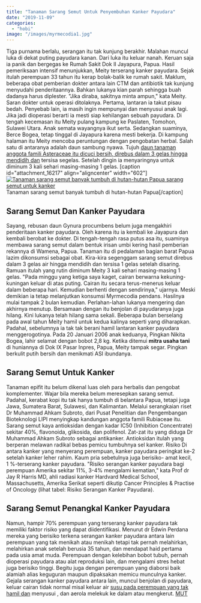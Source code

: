 ```yaml
---
title: "Tanaman Sarang Semut Untuk Penyembuhan Kanker Payudara"
date: "2019-11-09"
categories: 
  - "hobi"
image: "/images/myrmecodia1.jpg"
---
```


Tiga purnama berlalu, serangan itu tak kunjung berakhir. Malahan muncul luka di dekat puting payudara kanan. Dari luka itu keluar nanah. Keruan saja ia panik dan bergegas ke Rumah Sakit Dok II Jayapura, Papua. Hasil pemeriksaan intensif menunjukkan, Meity terserang kanker payudara. Sejak itulah perempuan 33 tahun itu kerap bolak-balik ke rumah sakit. Maklum, beberapa obat pemberian dokter antara lain CTM dan antibiotik tak kunjung menyudahi penderitaannya. Bahkan lukanya kian parah sehingga buah dadanya harus diplester. "Jika diraba, sakitnya minta ampun," kata Meity. Saran dokter untuk operasi ditolaknya. Pertama, lantaran ia takut pisau bedah. Penyebab lain, ia masih ingin mempunyai dan menyusui anak lagi. Jika jadi dioperasi berarti ia mesti siap kehilangan sebuah payudara. Di tengah kecemasan itu Meity pulang kampung ke Paslaten, Tomohon, Sulawei Utara. Anak semata wayangnya ikut serta. Sedangkan suaminya, Berce Bogea, tetap tinggal di Jayapura karena mesti bekerja. Di kampung halaman itu Meity mencoba peruntungan dengan pengobatan herbal. Salah satu di antaranya adalah daun sambung nyawa. Tujuh [daun tanaman anggota famili Asteraceae itu dicuci bersih, direbus dalam 3 gelas hingga mendidih dan](http://localhost/mitra/air-rebusan-daun-saga-obat-hepatitis.html) tersisa segelas. Setelah dingin ia menyaringnya untuk diminum 3 kali sehari masing-masing 1 gelas. \[caption id="attachment\_16217" align="aligncenter" width="602"\][![Tanaman sarang semut banyak tumbuh di hutan-hutan Papua sarang semut untuk kanker](/images/semut_602x480.jpg)](http://localhost/mitra/wp-content/uploads/2019/11/semut_602x480.jpg) Tanaman sarang semut banyak tumbuh di hutan-hutan Papua\[/caption\]

## Sarang Semut Dan Kanker Payudara

Sayang, rebusan daun Gynura procumbens belum juga mengakhiri penderitaan kanker payudara. Oleh karena itu ia kembali ke Jayapura dan kembali berobat ke dokter. Di tengah-tengah rasa putus asa itu, suaminya membawa sarang semut dalam bentuk irisan umbi kering hasil pemberian rekannya di Wamena, Papua. Tanaman itu di pedalaman bagian barat Papua lazim dikonsumsi sebagai obat. Kira-kira segenggam sarang semut direbus dalam 3 gelas air hingga mendidih dan tersisa 1 gelas setelah disaring. Ramuan itulah yang rutin diminum Meity 3 kali sehari masing-masing 1 gelas. "Pada minggu yang ketiga saya kaget, cairan berwarna kekuning-kuningan keluar di atas puting. Cairan itu secara terus-menerus keluar dalam beberapa hari. Kemudian berhenti dengan sendirinya," ujarnya. Meski demikian ia tetap melanjutkan konsumsi Myrmecodia pendans. Hasilnya mulai tampak 2 bulan kemudian. Perlahan-lahan lukanya mengering dan akhirnya menutup. Bersamaan dengan itu benjolan di payudaranya juga hilang. Kini lukanya telah hilang sama sekali. Beberapa bulan berselang pada awal tahun Meity hamil untuk kedua kalinya seperti yang diharapkan. Padahal, sebelumnya ia tak tak berani hamil lantaran kanker payudara menggerogotinya. Pada 20 Januari 2006 anak keduanya, Pingkan Nikita Bogea, lahir selamat dengan bobot 2,8 kg. Ketika ditemui **mitra usaha tani** di huniannya di Dok IX Pasar Inpres, Papua, Meity tampak segar. Pingkan berkulit putih bersih dan menikmati ASI ibundanya.

## Sarang Semut Untuk Kanker

Tanaman epifit itu belum dikenal luas oleh para herbalis dan pengobat komplementer. Wajar bila mereka belum meresepkan sarang semut. Padahal, kerabat kopi itu tak hanya tumbuh di belantara Papua, tetapi juga Jawa, Sumatera Barat, Sulawesi, dan Kalimantan. Melalui serangkaian riset Dr Muhammad Ahkam Subroto, dari Pusat Penelitian dan Pengembangan Bioteknologi LIPI menyingkap kandungan anggota famili Rubiaceae itu. Sarang semut kaya antioksidan dengan kadar IC50 (Inhibition Concentrate) sekitar 40%, flavonoida, glikosida, dan polifenol. Zat-zat itu yang diduga Dr Muhammad Ahkam Subroto sebagai antikanker. Antioksidan itulah yang berperan melawan radikal bebas pemicu tumbuhnya sel kanker. Risiko Di antara kanker yang menyerang perempuan, kanker payudara peringkat ke-2 setelah kanker leher rahim. Kaum pria sebetulnya juga berisiko- amat kecil, 1 %-terserang kanker payudara. "Risiko serangan kanker payudara bagi perempuan Amerika sekitar 11%, 3-4% mengalami kematian," kata Prof dr Jay R Harris MD, ahli radiasi kanker Hardvard Medical School, Massachusetts, Amerika Serikat seperti dikutip Cancer Principles & Practise of Oncology (lihat tabel: Risiko Serangan Kanker Payudara).

## Sarang Semut Penangkal Kanker Payudara

Namun, hampir 70% perempuan yang terserang kanker payudara tak memiliki faktor risiko yang dapat diidentifikasi. Menurut dr Edwin Perdana mereka yang berisiko terkena serangan kanker payudara antara lain perempuan yang tak menikah atau menikah tetapi tak pernah melahirkan, melahirkan anak setelah berusia 35 tahun, dan mendapat haid pertama pada usia amat muda. Perempuan dengan kelebihan bobot tubuh, pernah dioperasi payudara atau alat reproduksi lain, dan mengalami stres hebat juga berisiko tinggi. Begitu juga dengan perempuan yang diaborsi baik alamiah alias keguguran maupun dipaksakan memicu munculnya kanker. Gejala serangan kanker payudara antara lain, muncul benjolan di payudara, keluar cairan tidak normal misal keluar air [susu pada perempuan yang tak hamil dan](http://localhost/mitra/manfaat-susu-kambing-etawa.html) menyusui , dan aerola melekuk ke dalam atau mengkerut. [MUT](http://localhost/mitra/)
